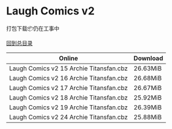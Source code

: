 # Laugh Comics v2

打包下载📦仍在工事中

[回到总目录](/Catalogs.md)







Online | Download
--- | ---
Laugh Comics v2 15 Archie Titansfan.cbz | 26.63MiB
Laugh Comics v2 16 Archie Titansfan.cbz | 26.68MiB
Laugh Comics v2 17 Archie Titansfan.cbz | 26.67MiB
Laugh Comics v2 18 Archie Titansfan.cbz | 25.92MiB
Laugh Comics v2 19 Archie Titansfan.cbz | 26.39MiB
Laugh Comics v2 24 Archie Titansfan.cbz | 25.88MiB